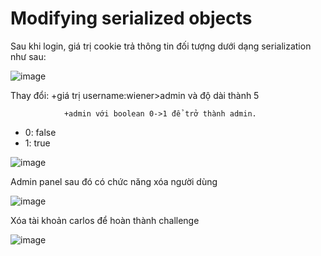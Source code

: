# Modifying serialized objects

Sau khi login, giá trị cookie trả thông tin đối tượng dưới dạng serialization như sau:

![image](https://user-images.githubusercontent.com/68894302/178259574-c82b51e3-f90f-4260-b3c6-9a2fd1f55189.png)

Thay đổi: +giá trị username:wiener>admin và độ dài thành 5

 				+admin với boolean 0->1 để trở thành admin.

+ 0: false
+ 1: true

![image](https://user-images.githubusercontent.com/68894302/178260791-3b81901d-bc4a-41fe-9fa6-ada4c231b20a.png)

Admin panel sau đó có chức năng xóa người dùng

![image](https://user-images.githubusercontent.com/68894302/178260933-8ed0b5ee-3117-4fbb-b29a-4f9570436b5f.png)

Xóa tài khoản carlos để hoàn thành challenge

![image](https://user-images.githubusercontent.com/68894302/178261177-14af8c2f-8966-4eae-a8b6-16433f6af6c4.png)
